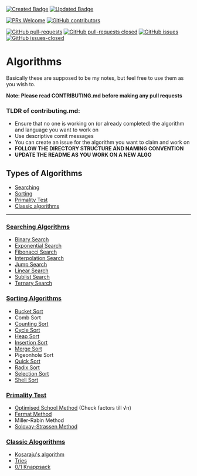 [![Created Badge](https://badges.pufler.dev/created/deutranium/Algorithms)](https://badges.pufler.dev)
[![Updated Badge](https://badges.pufler.dev/updated/deutranium/Algorithms)](https://badges.pufler.dev)

[![PRs Welcome](https://img.shields.io/badge/PRs-welcome-brightgreen.svg)](http://makeapullrequest.com)
[![GitHub contributors](https://img.shields.io/github/contributors/deutranium/Algorithms.svg)](https://GitHub.com/deutranium/Algorithms/graphs/contributors/)

[![GitHub pull-requests](https://img.shields.io/github/issues-pr/deutranium/Algorithms.svg)](https://GitHub.com/deutranium/Algorithms/pull/)
[![GitHub pull-requests closed](https://img.shields.io/github/issues-pr-closed/deutranium/Algorithms.svg)](https://github.com/deutranium/Algorithms/pulls?q=is%3Apr+is%3Aclosed)
[![GitHub issues](https://img.shields.io/github/issues/deutranium/Algorithms.svg)](https://GitHub.com/deutranium/Algorithms/issues/)
[![GitHub issues-closed](https://img.shields.io/github/issues-closed/deutranium/Algorithms.svg)](https://GitHub.com/deutranium/Algorithms/issues?q=is%3Aissue+is%3Aclosed)


# Algorithms

Basically these are supposed to be my notes, but feel free to use them as you wish to.

**Note: Please read CONTRIBUTING.md before making any pull requests**

### TLDR of contributing.md:

- Ensure that no one is working on (or already completed) the algorithm and language you want to work on
- Use descriptive comit messages
- You can create an issue for the algorithm you want to claim and work on
- **FOLLOW THE DIRECTORY STRUCTURE AND NAMING CONVENTION**
- **UPDATE THE README AS YOU WORK ON A NEW ALGO**


## Types of Algorithms

- [Searching](#searching-algorithms)
- [Sorting](#sorting-algorithms)
- [Primality Test](#primality-test)
- [Classic algorithms](#classic-algos)

<hr>

### [Searching Algorithms](searchingAlgo)
- [Binary Search](searchingAlgo/binarySearch)
- [Exponential Search](searchingAlgo/exponentialSearch)
- [Fibonacci Search](searchingAlgo/fibonacciSearch)
- [Interpolation Search](searchingAlgo/interpolationSearch)
- [Jump Search](searchingAlgo/jumpSearch)
- [Linear Search](searchingAlgo/linearSearch)
- [Sublist Search](searchingAlgo/sublistSearch)
- [Ternary Search](searchingAlgo/ternarySearch)

### [Sorting Algorithms](sortingAlgo)
- [Bucket Sort](sortingAlgo/bucketsort)
- Comb Sort
- [Counting Sort](sortingAlgo/countingSort)
- [Cycle Sort](sortingAlgo/cycleSort)
- [Heap Sort](sortingAlgo/heapSort)
- [Insertion Sort](sortingAlgo/insertionSort)
- [Merge Sort](sortingAlgo/mergeSort)
- Pigeonhole Sort
- [Quick Sort](sortingAlgo/quickSort)
- [Radix Sort](sortingAlgo/radixSort)
- [Selection Sort](sortingAlgo/selectionSort)
- [Shell Sort](sortingAlgo/ShellSort)

### [Primality Test](primalityTest)
- [Optimised School Method](primalityTest/optimisedSchoolMethod) (Check factors till √n)
- [Fermat Method](primalityTest/fermatMethod)
- Miller-Rabin Method
- [Solovay-Strassen Method](primalityTest/solovayStrassenMethod)

### [Classic Alogorithms](ClassicalAlgos)
- [Kosaraju's algorithm](ClassicalAlgos/Kosaraju'sAlgo)
- [Tries](ClassicalAlgos/tries)
- [0/1 Knappsack](ClassicalAlgos/0-1KnappSack)
